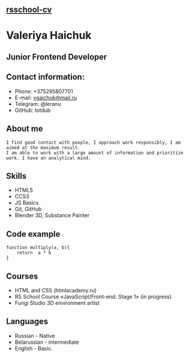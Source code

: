 [rsschool-cv](https://totdub.github.io/rsschool-cv/cv)
---
# Valeriya Haichuk
## Junior Frontend Developer
## Contact information:
* Phone: +375295807701
* E-mail: vgaichuk@mail.ru
* Telegram: @leranu
* GitHub: totdub
## About me
    I find good contact with people, I approach work responsibly, I am aimed at the maximum result. 
    I am able to work with a large amount of information and prioritize work. I have an analytical mind.
## Skills
* HTML5
* CCS3
* JS Basics
* Git, GitHub
* Blender 3D, Substance Painter
## Code example
```
function multiply(a, b){
    return  a * b
} 
```
## Courses
* HTML and CSS (htmlacademy.ru)
* RS School Course «JavaScript/Front-end. Stage 1» (in progress)
* Fungi Studio 3D environment artist
## Languages
* Russian - Native
* Belarussian - intermediate
* English - Basic.
